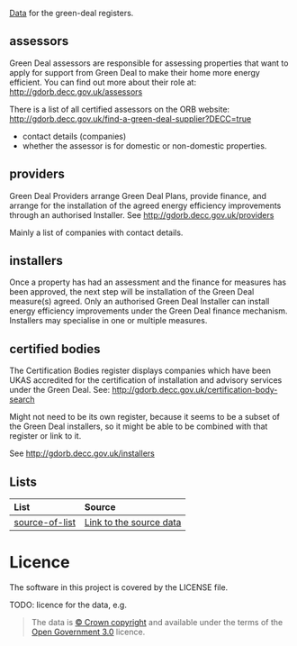[Data](https://github.com/openregister/green-deal-data/blob/master/data/)
for the green-deal registers.

## assessors

Green Deal assessors are responsible for assessing properties that want to apply
for support from Green Deal to make their home more energy efficient. You can
find out more about their role at: http://gdorb.decc.gov.uk/assessors

There is a list of all certified assessors on the ORB website:
http://gdorb.decc.gov.uk/find-a-green-deal-supplier?DECC=true

- contact details (companies)
- whether the assessor is for domestic or non-domestic properties.

## providers

Green Deal Providers arrange Green Deal Plans, provide finance, and arrange for
the installation of the agreed energy efficiency improvements through an
authorised Installer. See http://gdorb.decc.gov.uk/providers

Mainly a list of companies with contact details.

## installers

Once a property has had an assessment and the finance for measures has been
approved, the next step will be installation of the Green Deal measure(s)
agreed. Only an authorised Green Deal Installer can install energy efficiency
improvements under the Green Deal finance mechanism. Installers may specialise
in one or multiple measures.

## certified bodies

The Certification Bodies register displays companies which have been UKAS
accredited for the certification of installation and advisory services under the
Green Deal. See: http://gdorb.decc.gov.uk/certification-body-search

Might not need to be its own register, because it seems to be a subset of the
Green Deal installers, so it might be able to be combined with that register or
link to it.

See http://gdorb.decc.gov.uk/installers

## Lists

| List | Source |
| :---         |    :--- |
|[source-of-list](lists/source-of-list) |[Link to the source data]()|

# Licence

The software in this project is covered by the LICENSE file.

TODO: licence for the data, e.g.
> The data is [© Crown copyright]() and available under the terms of the [Open Government 3.0](https://www.nationalarchives.gov.uk/doc/open-government-licence/version/3/) licence.

